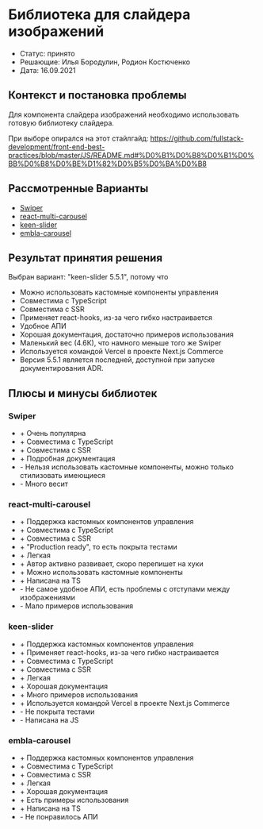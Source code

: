 # Библиотека для слайдера изображений

* Статус: принято
* Решающие: Илья Бородулин, Родион Костюченко
* Дата: 16.09.2021

## Контекст и постановка проблемы

Для компонента слайдера изображений необходимо использовать готовую библиотеку слайдера.

При выборе опирался на этот стайлгайд:
https://github.com/fullstack-development/front-end-best-practices/blob/master/JS/README.md#%D0%B1%D0%B8%D0%B1%D0%BB%D0%B8%D0%BE%D1%82%D0%B5%D0%BA%D0%B8

## Рассмотренные Варианты

* [Swiper](https://www.npmjs.com/package/swiper)
* [react-multi-carousel](https://www.npmjs.com/package/react-multi-carousel)
* [keen-slider](https://www.npmjs.com/package/keen-slider)
* [embla-carousel](https://www.npmjs.com/package/embla-carousel)

## Результат принятия решения

Выбран вариант: "keen-slider 5.5.1", потому что

* Можно использовать кастомные компоненты управления
* Совместима с TypeScript
* Совместима с SSR
* Применяет react-hooks, из-за чего гибко настраивается
* Удобное АПИ
* Хорошая документация, достаточно примеров использования
* Маленький вес (4.6К), что намного меньше того же Swiper
* Используется командой Vercel в проекте Next.js Commerce
* Версия 5.5.1 является последней, доступной при запуске документирования ADR.

## Плюсы и минусы библиотек

### Swiper

* \+ Очень популярна
* \+ Совместима с TypeScript
* \+ Совместима с SSR
* \+ Подробная документация
* \- Нельзя использовать кастомные компоненты, можно только стилизовать имеющиеся
* \- Много весит

### react-multi-carousel

* \+ Поддержка кастомных компонентов управления
* \+ Совместима с TypeScript
* \+ Совместима с SSR
* \+ "Production ready", то есть покрыта тестами
* \+ Легкая
* \+ Автор активно развивает, скоро перепишет на хуки
* \+ Можно использовать кастомные компоненты
* \+ Написана на TS
* \- Не самое удобное АПИ, есть проблемы с отступами между изображениями
* \- Мало примеров использования


### keen-slider

* \+ Поддержка кастомных компонентов управления
* \+ Применяет react-hooks, из-за чего гибко настраивается
* \+ Совместима с TypeScript
* \+ Совместима с SSR
* \+ Легкая
* \+ Хорошая документация
* \+ Много примеров использования
* \+ Используется командой Vercel в проекте Next.js Commerce
* \- Не покрыта тестами
* \- Написана на JS

### embla-carousel

* \+ Поддержка кастомных компонентов управления
* \+ Совместима с TypeScript
* \+ Совместима с SSR
* \+ Легкая
* \+ Хорошая документация
* \+ Есть примеры использования
* \+ Написана на TS
* \- Не понравилось АПИ
